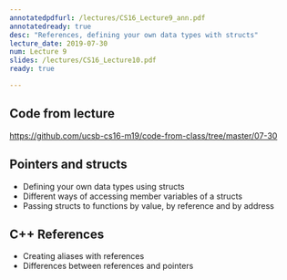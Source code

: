 ```yaml
---
annotatedpdfurl: /lectures/CS16_Lecture9_ann.pdf
annotatedready: true
desc: "References, defining your own data types with structs"
lecture_date: 2019-07-30
num: Lecture 9
slides: /lectures/CS16_Lecture10.pdf
ready: true

---
```


## Code from lecture

<https://github.com/ucsb-cs16-m19/code-from-class/tree/master/07-30>

## Pointers and structs
* Defining your own data types using structs
* Different ways of accessing member variables of a structs
* Passing structs to functions by value, by reference and by address

## C++ References
* Creating aliases with references
* Differences between references and pointers
